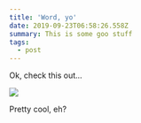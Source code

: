 ```yaml
---
title: 'Word, yo'
date: 2019-09-23T06:58:26.558Z
summary: This is some goo stuff
tags:
  - post
---
```

Ok, check this out...

![](/static/img/logo.png)

Pretty cool, eh?
